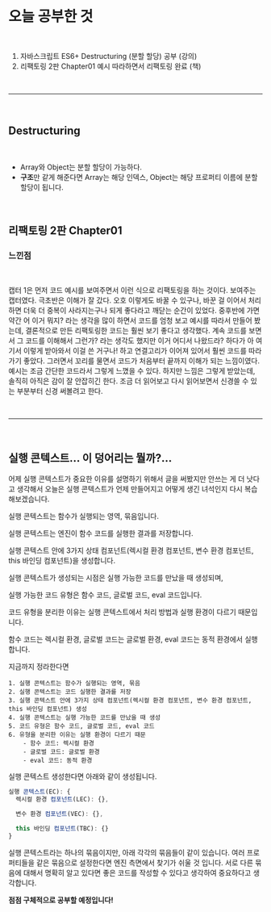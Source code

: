 # 오늘 공부한 것

<br>

1. 자바스크립트 ES6+ Destructuring (분할 할당) 공부 (강의)
2. 리팩토링 2판 Chapter01 예시 따라하면서 리팩토링 완료 (책)

<br>

---

<br>

## Destructuring

<br>

- Array와 Object는 분할 할당이 가능하다.
- **구조**만 같게 해준다면 Array는 해당 인덱스, Object는 해당 프로퍼티 이름에 분할 할당이 됩니다.

<br>

## 리팩토링 2판 Chapter01

### 느낀점

<br>

캡터 1은 먼저 코드 예시를 보여주면서 이런 식으로 리팩토링을 하는 것이다. 보여주는 캡터였다.
극초반은 이해가 잘 갔다. 오호 이렇게도 바꿀 수 있구나, 바꾼 걸 이어서 처리하면 더욱 더 중복이 사라지는구나 되게 좋다라고 깨닫는 순간이 있었다.
중후반에 가면 약간 어 이거 뭐지? 라는 생각을 많이 하면서 코드를 엄청 보고 예시를 따라서 만들어 봤는데, 결론적으로 만든 리팩토링한 코드는 훨씬 보기 좋다고 생각했다.
계속 코드를 보면서 그 코드를 이해해서 그런가? 라는 생각도 했지만 이거 어디서 나왔드라? 하다가 아 여기서 이렇게 받아와서 이걸 쓴 거구나! 하고 연결고리가 이어져 있어서 훨씬 코드를 따라가기 좋았다.
그러면서 꼬리를 물면서 코드가 처음부터 끝까지 이해가 되는 느낌이였다.
예시는 조금 간단한 코드라서 그렇게 느꼈을 수 있다.
하지만 느낌은 그렇게 받았는데, 솔직히 아직은 감이 잘 안잡히긴 한다. 조금 더 읽어보고 다시 읽어보면서 신경쓸 수 있는 부분부터 신경 써볼려고 한다.

<br>

---

<br>

## 실행 콘텍스트... 이 덩어리는 뭘까?...

어제 실행 콘텍스트가 중요한 이유를 설명하기 위해서 글을 써봤지만 안쓰는 게 더 낫다고 생각해서 오늘은 실행 콘텍스트가 언제 만들어지고 어떻게 생긴 녀석인지 다시 복습해보겠습니다.

실행 콘텍스트는 함수가 실행되는 영역, 묶음입니다.

실행 콘텍스트는 엔진이 함수 코드를 실행한 결과를 저장합니다.

실행 콘텍스트 안에 3가지 상태 컴포넌트(렉시컬 환경 컴포넌트, 변수 환경 컴포넌트, this 바인딩 컴포넌트)을 생성합니다.

실행 콘텍스트가 생성되는 시점은 실행 가능한 코드를 만났을 때 생성되며,

실행 가능한 코드 유형은 함수 코드, 글로벌 코드, eval 코드입니다.

코드 유형을 분리한 이유는 실행 콘텍스트에서 처리 방법과 실행 환경이 다르기 때문입니다.

함수 코드는 렉시컬 환경, 글로벌 코드는 글로벌 환경, eval 코드는 동적 환경에서 실행합니다.

지금까지 정라한다면

    1. 실행 콘텍스트는 함수가 실행되는 영역, 묶음
    2. 실행 콘텍스트는 코드 실행한 결과를 저장
    3. 실행 콘텍스트 안에 3가지 상태 컴포넌트(렉시컬 환경 컴포넌트, 변수 환경 컴포넌트, this 바인딩 컴포넌트) 생성
    4. 실행 콘텍스트는 실행 가능한 코드를 만났을 때 생성
    5. 코드 유형은 함수 코드, 글로벌 코드, eval 코드
    6. 유형을 분리한 이유는 실행 환경이 다르기 때문
        - 함수 코드: 렉시컬 환경
        - 글로벌 코드: 글로벌 환경
        - eval 코드: 동적 환경

실행 콘텍스트 생성한다면 아래와 같이 생성됩니다.

```js
실행 콘텍스트(EC): {
  렉시컬 환경 컴포넌트(LEC): {},

  변수 환경 컴포넌트(VEC): {},

  this 바인딩 컴포넌트(TBC): {}
}
```

실행 콘텍스트라는 하나의 묶음이지만, 아래 각각의 묶음들이 같이 있습니다.
여러 프로퍼티들을 같은 묶음으로 설정한다면 엔진 측면에서 찾기가 쉬울 것 입니다.
서로 다른 묶음에 대해서 명확히 알고 있다면 좋은 코드를 작성할 수 있다고 생각하여 중요하다고 생각합니다.

**점점 구체적으로 공부할 예정입니다!**
